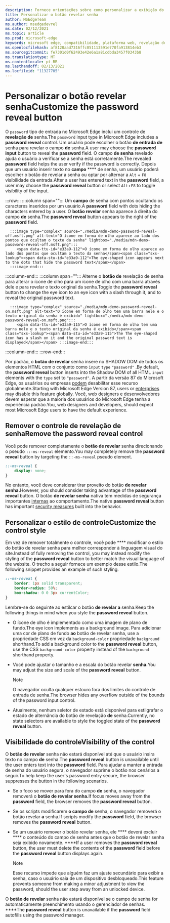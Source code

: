 ```yaml
---
description: Fornece orientações sobre como personalizar a exibição do botão revelar senha
title: Personalizar o botão revelar senha
author: MSEdgeTeam
ms.author: msedgedevrel
ms.date: 02/12/2021
ms.topic: article
ms.prod: microsoft-edge
keywords: microsoft edge, compatibilidade, plataforma web, revelação de senha, ícone de olho
ms.openlocfilehash: af8120aad7316ffc051113591e770fa913814eb3
ms.sourcegitcommit: fe7301d0f62493e42e6a1a81cdbda3457f0343b8
ms.translationtype: MT
ms.contentlocale: pt-BR
ms.lasthandoff: 02/13/2021
ms.locfileid: "11327705"
---
```

# <span data-ttu-id="e33a9-104">Personalizar o botão revelar senha</span><span class="sxs-lookup"><span data-stu-id="e33a9-104">Customize the password reveal button</span></span>  

<span data-ttu-id="e33a9-105">O `password` tipo de entrada no Microsoft Edge inclui um controle de **revelação de** senha.</span><span class="sxs-lookup"><span data-stu-id="e33a9-105">The `password` input type in Microsoft Edge includes a **password reveal** control.</span></span>  <span data-ttu-id="e33a9-106">Um usuário pode escolher o botão **de entrada de** senha para revelar o campo **de** senha.</span><span class="sxs-lookup"><span data-stu-id="e33a9-106">A user may choose the **password input** button to reveal the **password** field.</span></span>  <span data-ttu-id="e33a9-107">O campo **de senha** revelado ajuda o usuário a verificar se a senha está corretamente.</span><span class="sxs-lookup"><span data-stu-id="e33a9-107">The revealed **password** field helps the user verify if the password is correctly.</span></span>  <span data-ttu-id="e33a9-108">Depois que um usuário inserir texto no **campo** \*\*\*\* de senha, um usuário poderá escolher o botão de revelar a senha ou optar por alternar a `Alt` + `F8` visibilidade da entrada.</span><span class="sxs-lookup"><span data-stu-id="e33a9-108">After a user has entered text in the **password** field, a user may choose the **password reveal** button or select `Alt`+`F8` to toggle visibility of the input.</span></span>  

:::row:::
   :::column span="":::
      <span data-ttu-id="e33a9-109">Um **campo** de senha com pontos ocultando os caracteres inseridos por um usuário.</span><span class="sxs-lookup"><span data-stu-id="e33a9-109">A **password** field with dots hiding the characters entered by a user.</span></span>  <span data-ttu-id="e33a9-110">O **botão revelar** senha aparece à direita do campo **de** senha.</span><span class="sxs-lookup"><span data-stu-id="e33a9-110">The **password reveal** button appears to the right of the **password** field.</span></span>
      
      :::image type="complex" source="./media/mdn-demo-password-reveal-off.msft.png" alt-text="O ícone em forma de olho aparece ao lado dos pontos que ocultam o texto da senha" lightbox="./media/mdn-demo-password-reveal-off.msft.png":::
         <span data-ttu-id="e33a9-112">O ícone em forma de olho aparece ao lado dos pontos que ocultam o texto da senha</span><span class="sxs-lookup"><span data-stu-id="e33a9-112">The eye-shaped icon appears next to the dots that hide the password text</span></span>  
      :::image-end:::  
   :::column-end:::
   :::column span="":::
      <span data-ttu-id="e33a9-113">Alterne o **botão de** revelação de senha para alterar o ícone de olho para um ícone de olho com uma barra através dele e para revelar o texto original da senha.</span><span class="sxs-lookup"><span data-stu-id="e33a9-113">Toggle the **password reveal** button to change the eye icon to an eye icon with a slash through it, and to reveal the original password text.</span></span>  
      
      :::image type="complex" source="./media/mdn-demo-password-reveal-on.msft.png" alt-text="O ícone em forma de olho tem uma barra nele e o texto original da senha é exibido" lightbox="./media/mdn-demo-password-reveal-on.msft.png":::
         <span data-ttu-id="e33a9-115">O ícone em forma de olho tem uma barra nele e o texto original da senha é exibido</span><span class="sxs-lookup"><span data-stu-id="e33a9-115">The The eye-shaped icon has a slash on it and the original password text is displayed</span></span> :::image-end:::  
   :::column-end:::
:::row-end:::  

<span data-ttu-id="e33a9-116">Por padrão, o **botão de revelar** senha insere no SHADOW DOM de todos os elementos HTML com o conjunto como `input` `type` `"password"` .</span><span class="sxs-lookup"><span data-stu-id="e33a9-116">By default, the **password reveal** button inserts into the Shadow DOM of all HTML `input` elements with the `type` set to `"password"`.</span></span>  <span data-ttu-id="e33a9-117">A partir da versão 87 do Microsoft Edge, os usuários ou empresas [podem][DeployedgeMicrosoftEdgePoliciesPasswordrevealenabled] desabilitar esse recurso globalmente.</span><span class="sxs-lookup"><span data-stu-id="e33a9-117">Starting with Microsoft Edge Version 87, users or [enterprises][DeployedgeMicrosoftEdgePoliciesPasswordrevealenabled] may disable this feature globally.</span></span>  <span data-ttu-id="e33a9-118">Você, web designers e desenvolvedores devem esperar que a maioria dos usuários do Microsoft Edge tenha a experiência padrão.</span><span class="sxs-lookup"><span data-stu-id="e33a9-118">You, web designers and developers, should expect most Microsoft Edge users to have the default experience.</span></span>  

## <span data-ttu-id="e33a9-119">Remover o controle de revelação de senha</span><span class="sxs-lookup"><span data-stu-id="e33a9-119">Remove the password reveal control</span></span>  

<span data-ttu-id="e33a9-120">Você pode remover completamente o **botão de revelar** senha direcionando o pseudo `::-ms-reveal` elemento.</span><span class="sxs-lookup"><span data-stu-id="e33a9-120">You may completely remove the **password reveal** button by targeting the `::-ms-reveal` pseudo element.</span></span>  

```css
::-ms-reveal {
    display: none;
}
```  

<span data-ttu-id="e33a9-121">No entanto, você deve considerar tirar proveito do botão **de revelar senha.**</span><span class="sxs-lookup"><span data-stu-id="e33a9-121">However, you should consider taking advantage of the **password reveal** button.</span></span>  <span data-ttu-id="e33a9-122">O botão **de revelar senha** nativa tem medidas de segurança importantes [internas](#visibility-of-the-control) ao comportamento.</span><span class="sxs-lookup"><span data-stu-id="e33a9-122">The native **password reveal** button has important [security measures](#visibility-of-the-control) built into the behavior.</span></span>  

## <span data-ttu-id="e33a9-123">Personalizar o estilo de controle</span><span class="sxs-lookup"><span data-stu-id="e33a9-123">Customize the control style</span></span>  

<span data-ttu-id="e33a9-124">Em vez de remover totalmente o controle, você pode \*\*\*\* modificar o estilo do botão de revelar senha para melhor corresponder à linguagem visual do site.</span><span class="sxs-lookup"><span data-stu-id="e33a9-124">Instead of fully removing the control, you may instead modify the styling of the **password reveal** button to better match the visual language of the website.</span></span>  <span data-ttu-id="e33a9-125">O trecho a seguir fornece um exemplo desse estilo.</span><span class="sxs-lookup"><span data-stu-id="e33a9-125">The following snippet provides an example of such styling.</span></span>  

```css
::-ms-reveal {
    border: 1px solid transparent;
    border-radius: 50%;
    box-shadow: 0 0 3px currentColor;
}
```  

<span data-ttu-id="e33a9-126">Lembre-se do seguinte ao estilcar o botão **de revelar a** senha.</span><span class="sxs-lookup"><span data-stu-id="e33a9-126">Keep the following things in mind when you style the **password reveal** button.</span></span>  

*   <span data-ttu-id="e33a9-127">O ícone de olho é implementado como uma imagem de plano de fundo.</span><span class="sxs-lookup"><span data-stu-id="e33a9-127">The eye icon implements as a background image.</span></span>  <span data-ttu-id="e33a9-128">Para adicionar uma cor de plano de fundo **ao** botão de revelar senha, use a propriedade CSS em vez da `background-color` propriedade `background` shorthand.</span><span class="sxs-lookup"><span data-stu-id="e33a9-128">To add a background color to the **password reveal** button, use the CSS `background-color` property instead of the `background` shorthand property.</span></span>  
*   <span data-ttu-id="e33a9-129">Você pode ajustar o tamanho e a escala do botão revelar **senha.**</span><span class="sxs-lookup"><span data-stu-id="e33a9-129">You may adjust the size and scale of the **password reveal** button.</span></span>  
    
    > [!NOTE]
    ><span data-ttu-id="e33a9-130">O navegador oculta qualquer estouro fora dos limites do controle de entrada de senha.</span><span class="sxs-lookup"><span data-stu-id="e33a9-130">The browser hides any overflow outside of the bounds of the password input control.</span></span>  
    
*   <span data-ttu-id="e33a9-131">Atualmente, nenhum seletor de estado está disponível para estilgrafar o estado de alternância do botão de revelação **de** senha.</span><span class="sxs-lookup"><span data-stu-id="e33a9-131">Currently, no state selectors are available to style the toggled state of the **password reveal** button.</span></span>  
    
## <span data-ttu-id="e33a9-132">Visibilidade do controle</span><span class="sxs-lookup"><span data-stu-id="e33a9-132">Visibility of the control</span></span>  

<span data-ttu-id="e33a9-133">O **botão de revelar** senha não estará disponível até que o usuário insira texto no campo **de** senha.</span><span class="sxs-lookup"><span data-stu-id="e33a9-133">The **password reveal** button is unavailable until the user enters text into the **password** field.</span></span>  <span data-ttu-id="e33a9-134">Para ajudar a manter a entrada de senha do usuário segura, o navegador suprime o botão nos cenários a seguir.</span><span class="sxs-lookup"><span data-stu-id="e33a9-134">To help keep the user's password entry secure, the browser suppresses the button in the following scenarios.</span></span>

*   <span data-ttu-id="e33a9-135">Se o foco se mover para fora do campo **de** senha, o navegador removerá o **botão de revelar senha.**</span><span class="sxs-lookup"><span data-stu-id="e33a9-135">If focus moves away from the **password** field, the browser removes the **password reveal** button.</span></span>  
*   <span data-ttu-id="e33a9-136">Se os scripts modificarem **o campo de** senha, o navegador removerá o botão revelar **a** senha.</span><span class="sxs-lookup"><span data-stu-id="e33a9-136">If scripts modify the **password** field, the browser removes the **password reveal** button.</span></span>  
*   <span data-ttu-id="e33a9-137">Se um usuário remover o botão revelar senha, ele \*\*\*\* deverá excluir \*\*\*\* o conteúdo do campo de senha antes que o botão de revelar senha seja exibido novamente. \*\*\*\*</span><span class="sxs-lookup"><span data-stu-id="e33a9-137">If a user removes the **password reveal** button, the user must delete the contents of the **password** field before the **password reveal** button displays again.</span></span>  
    
    > [!NOTE]
    > <span data-ttu-id="e33a9-138">Esse recurso impede que alguém faz um ajuste secundário para exibir a senha, caso o usuário saia de um dispositivo desbloqueado.</span><span class="sxs-lookup"><span data-stu-id="e33a9-138">This feature prevents someone from making a minor adjustment to view the password, should the user step away from an unlocked device.</span></span>
    
<span data-ttu-id="e33a9-139">O **botão de revelar** senha não estará disponível se o campo de senha for automaticamente preenchimento usando o gerenciador de senhas. \*\*\*\*</span><span class="sxs-lookup"><span data-stu-id="e33a9-139">The **password reveal** button is unavailable if the **password** field autofills using the password manager.</span></span>  

<!-- links -->  

[DeployedgeMicrosoftEdgePoliciesPasswordrevealenabled]: /deployedge/microsoft-edge-policies#passwordrevealenabled "PasswordRevealEnabled - Microsoft Edge - Políticas | Microsoft Docs"  
